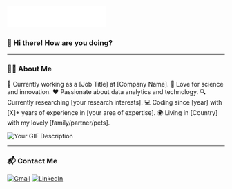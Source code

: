 ![Header Image](https://raw.githubusercontent.com/Shafinonair/Shafin_Alam/main/header_en.svg)

### 👋 Hi there! How are you doing?

---

### 🙋‍♂️ About Me

👔 Currently working as a [Job Title] at [Company Name].
🚀 Love for science and innovation.
❤️ Passionate about data analytics and technology.
🔍 Currently researching [your research interests].
💻 Coding since [year] with [X]+ years of experience in [your area of expertise].
🌍 Living in [Country] with my lovely [family/partner/pets].

![Your GIF Description](URL-to-your-GIF)

---

### 📬 Contact Me

[![Gmail](https://img.shields.io/badge/Gmail-D14836?style=for-the-badge&logo=gmail&logoColor=white)](mailto:your.email@example.com)
[![LinkedIn](https://img.shields.io/badge/LinkedIn-0077B5?style=for-the-badge&logo=linkedin&logoColor=white)](your-LinkedIn-profile-link)
